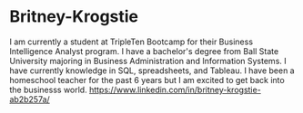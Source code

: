 # Britney-Krogstie
I am currently a student at TripleTen Bootcamp for their Business Intelligence Analyst program. 
I have a bachelor's degree from Ball State University majoring in Business Administration and Information Systems.
I have currently knowledge in SQL, spreadsheets, and Tableau. 
I have been a homeschool teacher for the past 6 years but I am excited to get back into the businesss world.
https://www.linkedin.com/in/britney-krogstie-ab2b257a/
